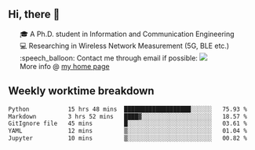 <h2 > Hi, there 👋 </h3>

<div >
 <ul>
 🎓 A Ph.D. student in Information and Communication Engineering <br>
 💻 Researching in Wireless Network Measurement (5G, BLE etc.)<br>
 :speech_balloon: Contact me through email if possible: <a href="mailto:ethanjia@sjtu.edu.cn"><img src="https://img.shields.io/badge/-ethanjia@sjtu.edu.cn-c14438?style=plastic&logo=Gmail&logoColor=white&link=mailto:mailto:ethanjia@sjtu.edu.cn"></a> <br>
  More info @ <a href="https://haifengjia.github.io">my home page</a>
 </ul>
</div>

<h2 >
Weekly worktime breakdown
</h1>


<!--START_SECTION:waka-->

```txt
Python           15 hrs 48 mins  ███████████████████░░░░░░   75.93 %
Markdown         3 hrs 52 mins   ████▓░░░░░░░░░░░░░░░░░░░░   18.57 %
GitIgnore file   45 mins         █░░░░░░░░░░░░░░░░░░░░░░░░   03.61 %
YAML             12 mins         ▒░░░░░░░░░░░░░░░░░░░░░░░░   01.04 %
Jupyter          10 mins         ▒░░░░░░░░░░░░░░░░░░░░░░░░   00.82 %
```

<!--END_SECTION:waka-->


